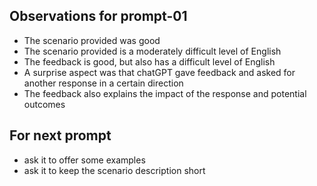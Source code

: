 ## Observations for prompt-01

- The scenario provided was good
- The scenario provided is a moderately difficult level of English
- The feedback is good, but also has a difficult level of English
- A surprise aspect was that chatGPT gave feedback and asked for another response in a certain direction
- The feedback also explains the impact of the response and potential outcomes

## For next prompt

- ask it to offer some examples
- ask it to keep the scenario description short
